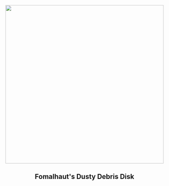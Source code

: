 
<p align="center"><img src="https://apod.nasa.gov/apod/image/2305/STSCI_FomalhautDisk1024.png" width="500" height="500"></p>
<h2 align="center"> Fomalhaut's Dusty Debris Disk </h2>
